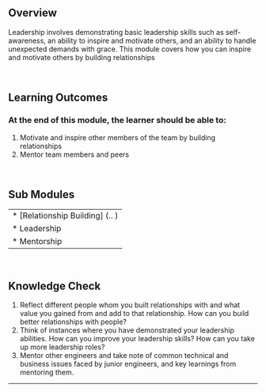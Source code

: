 ## **Overview**

Leadership involves demonstrating basic leadership skills such as self-awareness, an ability to inspire and motivate others, and an ability to handle unexpected demands with grace. This module covers how you can inspire and motivate others by building relationships

<br />

## **Learning Outcomes**
### **At the end of this module, the learner should be able to:**
1. Motivate and inspire other members of the team by building relationships
2. Mentor team members and peers

<br />

## **Sub Modules**
                       
|                          |
| ------------------------ |
| * [Relationship Building] (..  )  |
| * Leadership             |
| * Mentorship             |

<br />

## **Knowledge Check**
1. Reflect different people whom you built relationships with and what value you gained from and add to that relationship. How can you build better relationships with people?
2. Think of instances where you have demonstrated your leadership abilities. How can you improve your leadership skills? How can you take up more leadership roles?
3. Mentor other engineers and take note of common technical and business issues faced by junior engineers, and key learnings from mentoring them.

------------
